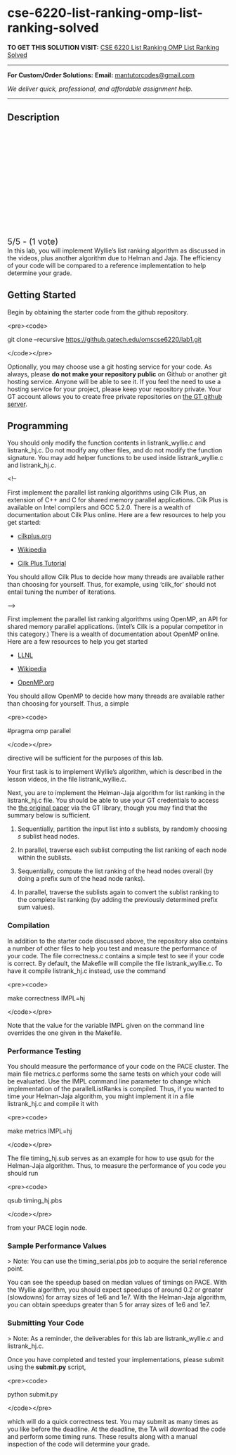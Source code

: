 # cse-6220-list-ranking-omp-list-ranking-solved
**TO GET THIS SOLUTION VISIT:** [CSE 6220 List Ranking OMP List Ranking Solved](https://mantutor.com/product/cse-6220-list-ranking-omp-list-ranking-solved/)


---

**For Custom/Order Solutions:** **Email:** mantutorcodes@gmail.com  

*We deliver quick, professional, and affordable assignment help.*

---

<h2>Description</h2>



<div class="kk-star-ratings kksr-auto kksr-align-center kksr-valign-top kksr-disabled" data-payload="{&quot;align&quot;:&quot;center&quot;,&quot;id&quot;:&quot;26708&quot;,&quot;readonly&quot;:&quot;1&quot;,&quot;slug&quot;:&quot;default&quot;,&quot;valign&quot;:&quot;top&quot;,&quot;ignore&quot;:&quot;&quot;,&quot;reference&quot;:&quot;auto&quot;,&quot;class&quot;:&quot;&quot;,&quot;count&quot;:&quot;1&quot;,&quot;legendonly&quot;:&quot;&quot;,&quot;score&quot;:&quot;5&quot;,&quot;starsonly&quot;:&quot;&quot;,&quot;best&quot;:&quot;5&quot;,&quot;gap&quot;:&quot;4&quot;,&quot;greet&quot;:&quot;Rate this product&quot;,&quot;legend&quot;:&quot;5\/5 - (1 vote)&quot;,&quot;size&quot;:&quot;24&quot;,&quot;title&quot;:&quot;CSE 6220 List Ranking OMP List Ranking Solved&quot;,&quot;width&quot;:&quot;138&quot;,&quot;_legend&quot;:&quot;{score}\/{best} - ({count} {votes})&quot;,&quot;font_factor&quot;:&quot;1.25&quot;}">

<div class="kksr-stars">

<div class="kksr-stars-inactive">
            <div class="kksr-star" data-star="1" style="padding-right: 4px">


<div class="kksr-icon" style="width: 24px; height: 24px;"></div>
        </div>
            <div class="kksr-star" data-star="2" style="padding-right: 4px">


<div class="kksr-icon" style="width: 24px; height: 24px;"></div>
        </div>
            <div class="kksr-star" data-star="3" style="padding-right: 4px">


<div class="kksr-icon" style="width: 24px; height: 24px;"></div>
        </div>
            <div class="kksr-star" data-star="4" style="padding-right: 4px">


<div class="kksr-icon" style="width: 24px; height: 24px;"></div>
        </div>
            <div class="kksr-star" data-star="5" style="padding-right: 4px">


<div class="kksr-icon" style="width: 24px; height: 24px;"></div>
        </div>
    </div>

<div class="kksr-stars-active" style="width: 138px;">
            <div class="kksr-star" style="padding-right: 4px">


<div class="kksr-icon" style="width: 24px; height: 24px;"></div>
        </div>
            <div class="kksr-star" style="padding-right: 4px">


<div class="kksr-icon" style="width: 24px; height: 24px;"></div>
        </div>
            <div class="kksr-star" style="padding-right: 4px">


<div class="kksr-icon" style="width: 24px; height: 24px;"></div>
        </div>
            <div class="kksr-star" style="padding-right: 4px">


<div class="kksr-icon" style="width: 24px; height: 24px;"></div>
        </div>
            <div class="kksr-star" style="padding-right: 4px">


<div class="kksr-icon" style="width: 24px; height: 24px;"></div>
        </div>
    </div>
</div>


<div class="kksr-legend" style="font-size: 19.2px;">
            5/5 - (1 vote)    </div>
    </div>
In this lab, you will implement Wyllie’s list ranking algorithm as discussed in the videos, plus another algorithm due to Helman and Jaja. The efficiency of your code will be compared to a reference implementation to help determine your grade.

## Getting Started

Begin by obtaining the starter code from the github repository.

&lt;pre&gt;&lt;code&gt;

git clone –recursive https://github.gatech.edu/omscse6220/lab1.git

&lt;/code&gt;&lt;/pre&gt;

Optionally, you may choose use a git hosting service for your code. As always, please **do not make your repository public** on Github or another git hosting service. Anyone will be able to see it. If you feel the need to use a hosting service for your project, please keep your repository private. Your GT account allows you to create free private repositories on [the GT github server](https:github.gatech.edu).

## Programming

You should only modify the function contents in listrank_wyllie.c and listrank_hj.c. Do not modify any other files, and do not modify the function signature. You may add helper functions to be used inside listrank_wyllie.c and listrank_hj.c.

&lt;!–

First implement the parallel list ranking algorithms using Cilk Plus, an extension of C++ and C for shared memory parallel applications. Cilk Plus is available on Intel compilers and GCC 5.2.0. There is a wealth of documentation about Cilk Plus online. Here are a few resources to help you get started:

* [cilkplus.org](https://www.cilkplus.org/)

* [Wikipedia](https://en.wikipedia.org/wiki/Cilk)

* [Cilk Plus Tutorial](https://www.cilkplus.org/cilk-plus-tutorial)

You should allow Cilk Plus to decide how many threads are available rather than choosing for yourself. Thus, for example, using ‘cilk_for’ should not entail tuning the number of iterations.

–&gt;

First implement the parallel list ranking algorithms using OpenMP, an API for shared memory parallel applications. (Intel’s Cilk is a popular competitor in this category.) There is a wealth of documentation about OpenMP online. Here are a few resources to help you get started

* [LLNL](https://computing.llnl.gov/tutorials/openMP/)

* [Wikipedia](https://en.wikipedia.org/wiki/OpenMP)

* [OpenMP.org](http://openmp.org/wp/resources/)

You should allow OpenMP to decide how many threads are available rather than choosing for yourself. Thus, a simple

&lt;pre&gt;&lt;code&gt;

#pragma omp parallel

&lt;/code&gt;&lt;/pre&gt;

directive will be sufficient for the purposes of this lab.

Your first task is to implement Wyllie’s algorithm, which is described in the lesson videos, in the file listrank_wyllie.c.

Next, you are to implement the Helman-Jaja algorithm for list ranking in the listrank_hj.c file. You should be able to use your GT credentials to access the [the original paper](http://link.springer.com.prx.library.gatech.edu/chapter/10.1007/3-540-48518-X_3) via the GT library, though you may find that the summary below is sufficient.

1. Sequentially, partition the input list into *s* sublists, by randomly choosing *s* sublist head nodes.

2. In parallel, traverse each sublist computing the list ranking of each node within the sublists.

3. Sequentially, compute the list ranking of the head nodes overall (by doing a prefix sum of the head node ranks).

4. In parallel, traverse the sublists again to convert the sublist ranking to the complete list ranking (by adding the previously determined prefix sum values).

### Compilation

In addition to the starter code discussed above, the repository also contains a number of other files to help you test and measure the performance of your code. The file correctness.c contains a simple test to see if your code is correct. By default, the Makefile will compile the file listrank_wyllie.c. To have it compile listrank_hj.c instead, use the command

&lt;pre&gt;&lt;code&gt;

make correctness IMPL=hj

&lt;/code&gt;&lt;/pre&gt;

Note that the value for the variable IMPL given on the command line overrides the one given in the Makefile.

### Performance Testing

You should measure the performance of your code on the PACE cluster. The main file metrics.c performs some the same tests on which your code will be evaluated. Use the IMPL command line parameter to change which implementation of the parallelListRanks is compiled. Thus, if you wanted to time your Helman-Jaja algorithm, you might implement it in a file listrank_hj.c and compile it with

&lt;pre&gt;&lt;code&gt;

make metrics IMPL=hj

&lt;/code&gt;&lt;/pre&gt;

The file timing_hj.sub serves as an example for how to use qsub for the Helman-Jaja algorithm. Thus, to measure the performance of you code you should run

&lt;pre&gt;&lt;code&gt;

qsub timing_hj.pbs

&lt;/code&gt;&lt;/pre&gt;

from your PACE login node.

### Sample Performance Values

&gt; Note: You can use the timing_serial.pbs job to acquire the serial reference point.

You can see the speedup based on median values of timings on PACE. With the Wyllie algorithm, you should expect speedups of around 0.2 or greater (slowdowns) for array sizes of 1e6 and 1e7. With the Helman-Jaja algorithm, you can obtain speedups greater than 5 for array sizes of 1e6 and 1e7.

### Submitting Your Code

&gt; Note: As a reminder, the deliverables for this lab are listrank_wyllie.c and listrank_hj.c.

Once you have completed and tested your implementations, please submit using the **submit.py** script,

&lt;pre&gt;&lt;code&gt;

python submit.py

&lt;/code&gt;&lt;/pre&gt;

which will do a quick correctness test. You may submit as many times as you like before the deadline. At the deadline, the TA will download the code and perform some timing runs. These results along with a manual inspection of the code will determine your grade.
